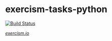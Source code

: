 # exercism-tasks-python

[![Build Status](https://travis-ci.org/Marpop/exercism-tasks-python.svg?branch=master)](https://travis-ci.org/Marpop/exercism-tasks-python)

[*exercism.io*](http://exercism.io/languages/python/exercises)
